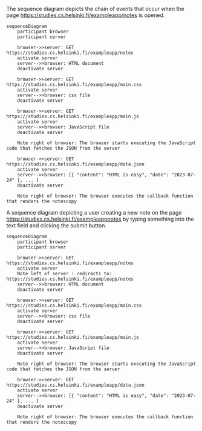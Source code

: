 The sequence diagram depicts the chain of events that occur when the page https://studies.cs.helsinki.fi/exampleapp/notes is opened.

```mermaid
sequenceDiagram
    participant browser
    participant server

    browser->>server: GET https://studies.cs.helsinki.fi/exampleapp/notes
    activate server
    server-->>browser: HTML document
    deactivate server

    browser->>server: GET https://studies.cs.helsinki.fi/exampleapp/main.css
    activate server
    server-->>browser: css file
    deactivate server

    browser->>server: GET https://studies.cs.helsinki.fi/exampleapp/main.js
    activate server
    server-->>browser: JavaScript file
    deactivate server

    Note right of browser: The browser starts executing the JavaScript code that fetches the JSON from the server

    browser->>server: GET https://studies.cs.helsinki.fi/exampleapp/data.json
    activate server
    server-->>browser: [{ "content": "HTML is easy", "date": "2023-07-24" }, ... ]
    deactivate server

    Note right of browser: The browser executes the callback function that renders the notescopy
```

A sequence diagram depicting a user creating a new note on the page https://studies.cs.helsinki.fi/exampleappnotes by typing something into the text field and clicking the submit button.

```mermaid
sequenceDiagram
    participant browser
    participant server

    browser->>server: GET https://studies.cs.helsinki.fi/exampleapp/notes
    activate server 
    Note left of server : redirects to: https://studies.cs.helsinki.fi/exampleapp/notes
    server-->>browser: HTML document
    deactivate server

    browser->>server: GET https://studies.cs.helsinki.fi/exampleapp/main.css
    activate server
    server-->>browser: css file
    deactivate server

    browser->>server: GET https://studies.cs.helsinki.fi/exampleapp/main.js
    activate server
    server-->>browser: JavaScript file
    deactivate server

    Note right of browser: The browser starts executing the JavaScript code that fetches the JSON from the server

    browser->>server: GET https://studies.cs.helsinki.fi/exampleapp/data.json
    activate server
    server-->>browser: [{ "content": "HTML is easy", "date": "2023-07-24" }, ... ]
    deactivate server

    Note right of browser: The browser executes the callback function that renders the notescopy
```
